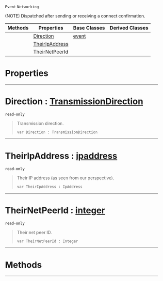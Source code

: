  `Event` `Networking`



(NOTE) Dispatched after sending or receiving a connect confirmation.

|Methods|Properties|Base Classes|Derived Classes|
|---|---|---|---|
| |[ Direction](https://github.com/ZilchEngine/ZilchDocs/blob/master/code_reference/class_reference/netlinkconnected.markdown#direction-zero-engine-do)|[event](https://github.com/ZilchEngine/ZilchDocs/blob/master/code_reference/class_reference/event.markdown)| |
| |[ TheirIpAddress](https://github.com/ZilchEngine/ZilchDocs/blob/master/code_reference/class_reference/netlinkconnected.markdown#theiripaddress-zero-engi)| | |
| |[ TheirNetPeerId](https://github.com/ZilchEngine/ZilchDocs/blob/master/code_reference/class_reference/netlinkconnected.markdown#theirnetpeerid-zero-engi)| | |


 #  Properties


---  
 #  Direction : [TransmissionDirection](https://github.com/ZilchEngine/ZilchDocs/blob/master/code_reference/enum_reference.markdown#transmissiondirection)

 `read-only`

> Transmission direction.
> ``` lang=cpp, name=Nada
> var Direction : TransmissionDirection


---  
 #  TheirIpAddress : [ipaddress](https://github.com/ZilchEngine/ZilchDocs/blob/master/code_reference/class_reference/ipaddress.markdown)

 `read-only`

> Their IP address (as seen from our perspective).
> ``` lang=cpp, name=Nada
> var TheirIpAddress : IpAddress


---  
 #  TheirNetPeerId : [integer](https://github.com/ZilchEngine/ZilchDocs/blob/master/code_reference/nada_base_types/integer.markdown)

 `read-only`

> Their net peer ID.
> ``` lang=cpp, name=Nada
> var TheirNetPeerId : Integer


---  
 #  Methods


---  
 

 